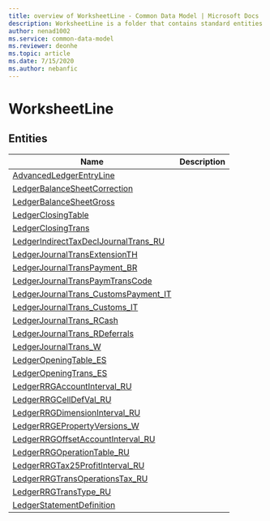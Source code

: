 ```yaml
---
title: overview of WorksheetLine - Common Data Model | Microsoft Docs
description: WorksheetLine is a folder that contains standard entities related to the Common Data Model.
author: nenad1002
ms.service: common-data-model
ms.reviewer: deonhe
ms.topic: article
ms.date: 7/15/2020
ms.author: nebanfic
---
```


# WorksheetLine


## Entities

|Name|Description|
|---|---|
|[AdvancedLedgerEntryLine](AdvancedLedgerEntryLine.md)||
|[LedgerBalanceSheetCorrection](LedgerBalanceSheetCorrection.md)||
|[LedgerBalanceSheetGross](LedgerBalanceSheetGross.md)||
|[LedgerClosingTable](LedgerClosingTable.md)||
|[LedgerClosingTrans](LedgerClosingTrans.md)||
|[LedgerIndirectTaxDeclJournalTrans_RU](LedgerIndirectTaxDeclJournalTrans_RU.md)||
|[LedgerJournalTransExtensionTH](LedgerJournalTransExtensionTH.md)||
|[LedgerJournalTransPayment_BR](LedgerJournalTransPayment_BR.md)||
|[LedgerJournalTransPaymTransCode](LedgerJournalTransPaymTransCode.md)||
|[LedgerJournalTrans_CustomsPayment_IT](LedgerJournalTrans_CustomsPayment_IT.md)||
|[LedgerJournalTrans_Customs_IT](LedgerJournalTrans_Customs_IT.md)||
|[LedgerJournalTrans_RCash](LedgerJournalTrans_RCash.md)||
|[LedgerJournalTrans_RDeferrals](LedgerJournalTrans_RDeferrals.md)||
|[LedgerJournalTrans_W](LedgerJournalTrans_W.md)||
|[LedgerOpeningTable_ES](LedgerOpeningTable_ES.md)||
|[LedgerOpeningTrans_ES](LedgerOpeningTrans_ES.md)||
|[LedgerRRGAccountInterval_RU](LedgerRRGAccountInterval_RU.md)||
|[LedgerRRGCellDefVal_RU](LedgerRRGCellDefVal_RU.md)||
|[LedgerRRGDimensionInterval_RU](LedgerRRGDimensionInterval_RU.md)||
|[LedgerRRGEPropertyVersions_W](LedgerRRGEPropertyVersions_W.md)||
|[LedgerRRGOffsetAccountInterval_RU](LedgerRRGOffsetAccountInterval_RU.md)||
|[LedgerRRGOperationTable_RU](LedgerRRGOperationTable_RU.md)||
|[LedgerRRGTax25ProfitInterval_RU](LedgerRRGTax25ProfitInterval_RU.md)||
|[LedgerRRGTransOperationsTax_RU](LedgerRRGTransOperationsTax_RU.md)||
|[LedgerRRGTransType_RU](LedgerRRGTransType_RU.md)||
|[LedgerStatementDefinition](LedgerStatementDefinition.md)||
